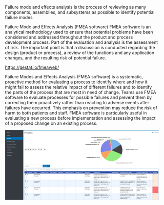 Failure mode and effects analysis is the process of reviewing as many components, assemblies, and subsystems as possible to identify potential failure modes

Failure Mode and Effects Analysis (FMEA software) FMEA software is an analytical methodology used to ensure that potential problems have been considered and addressed throughout the product and process development process. Part of the evaluation and analysis is the assessment of risk. The important point is that a discussion is conducted regarding the design (product or process), a review of the functions and any application changes, and the resulting risk of potential failure.

https://gestat.io/fmeaweb/

Failure Modes and Effects Analysis (FMEA software) is a systematic, proactive method for evaluating a process to identify where and how it might fail to assess the relative impact of different failures and to identify the parts of the process that are most in need of change. 
Teams use FMEA software to evaluate processes for possible failures and prevent them by correcting them proactively rather than reacting to adverse events after failures have occurred. This emphasis on prevention may reduce the risk of harm to both patients and staff. FMEA software is particularly useful in evaluating a new process before implementation and assessing the impact of a proposed change on an existing process.

![KPI](https://github.com/esanmar/fmea/blob/master/fmea.png)
